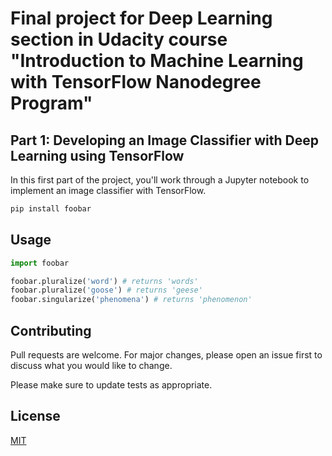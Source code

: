 # Final project for Deep Learning section in Udacity course "Introduction to Machine Learning with TensorFlow Nanodegree Program"



## Part 1: Developing an Image Classifier with Deep Learning using TensorFlow
In this first part of the project, you'll work through a Jupyter notebook to implement an image classifier with TensorFlow.

```bash
pip install foobar
```

## Usage

```python
import foobar

foobar.pluralize('word') # returns 'words'
foobar.pluralize('goose') # returns 'geese'
foobar.singularize('phenomena') # returns 'phenomenon'
```

## Contributing
Pull requests are welcome. For major changes, please open an issue first to discuss what you would like to change.

Please make sure to update tests as appropriate.

## License
[MIT](https://choosealicense.com/licenses/mit/)
